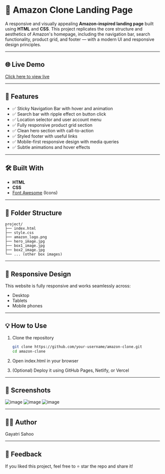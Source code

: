 # 🛒 Amazon Clone Landing Page

A responsive and visually appealing **Amazon-inspired landing page** built using **HTML** and **CSS**. This project replicates the core structure and aesthetics of Amazon's homepage, including the navigation bar, search functionality, product grid, and footer — with a modern UI and responsive design principles.

---

## 🌐 Live Demo

[Click here to view live](#) <!-- Replace with your GitHub Pages link or Netlify/Vercel link if deployed -->

---


## 🚀 Features

- ✅ Sticky Navigation Bar with hover and animation
- ✅ Search bar with ripple effect on button click
- ✅ Location selector and user account menu
- ✅ Fully responsive product grid section
- ✅ Clean hero section with call-to-action
- ✅ Styled footer with useful links
- ✅ Mobile-first responsive design with media queries
- ✅ Subtle animations and hover effects

---

## 🛠️ Built With

- **HTML**
- **CSS**
- [Font Awesome](https://fontawesome.com) (Icons)

---

## 📁 Folder Structure

```
project/
├── index.html
├── style.css
├── amazon_logo.png
├── hero_image.jpg
├── box1_image.jpg
├── box2_image.jpg
└── ... (other box images)
```


---

## 📱 Responsive Design

This website is fully responsive and works seamlessly across:
- Desktop
- Tablets
- Mobile phones

---

## 💡 How to Use

1. Clone the repository  
   ```bash
   git clone https://github.com/your-username/amazon-clone.git
   cd amazon-clone
2. Open index.html in your browser

3. (Optional) Deploy it using GitHub Pages, Netlify, or Vercel

---

## 📸 Screenshots

![image](https://github.com/user-attachments/assets/b8c26239-4725-433a-a4c5-a343dbbae197)
![image](https://github.com/user-attachments/assets/f529da64-c2cc-4cb2-9fa1-6249ceff1b05)
![image](https://github.com/user-attachments/assets/bc6be3df-bab1-4dcd-a686-318c0975b4dc)



---
## 🙋‍♂️ Author
Gayatri Sahoo

---
## 🌟 Feedback
If you liked this project, feel free to ⭐ star the repo and share it!
